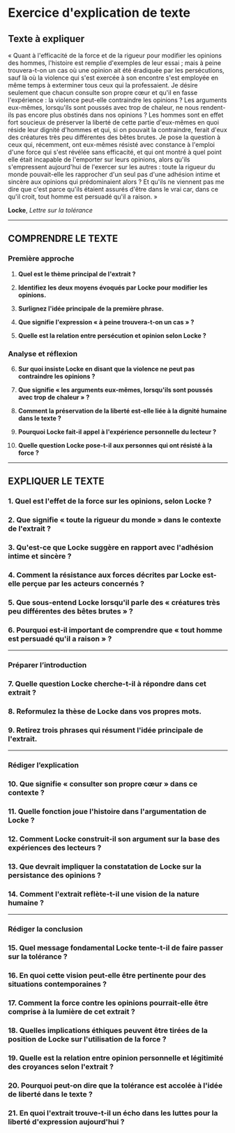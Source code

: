 # Exercice d'explication de texte

## Texte à expliquer

« Quant à l'efficacité de la force et de la rigueur pour modifier les opinions des hommes, l'histoire est remplie d'exemples de leur essai ; mais à peine trouvera-t-on un cas où une opinion ait été éradiquée par les persécutions, sauf là où la violence qui s'est exercée à son encontre s'est employée en même temps à exterminer tous ceux qui la professaient. Je désire seulement que chacun consulte son propre cœur et qu'il en fasse l'expérience : la violence peut-elle contraindre les opinions ? Les arguments eux-mêmes, lorsqu'ils sont poussés avec trop de chaleur, ne nous rendent-ils pas encore plus obstinés dans nos opinions ? Les hommes sont en effet fort soucieux de préserver la liberté de cette partie d'eux-mêmes en quoi réside leur dignité d'hommes et qui, si on pouvait la contraindre, ferait d'eux des créatures très peu différentes des bêtes brutes. Je pose la question à ceux qui, récemment, ont eux-mêmes résisté avec constance à l'emploi d'une force qui s'est révélée sans efficacité, et qui ont montré à quel point elle était incapable de l'emporter sur leurs opinions, alors qu'ils s'empressent aujourd'hui de l'exercer sur les autres : toute la rigueur du monde pouvait-elle les rapprocher d'un seul pas d'une adhésion intime et sincère aux opinions qui prédominaient alors ? Et qu'ils ne viennent pas me dire que c'est parce qu'ils étaient assurés d'être dans le vrai car, dans ce qu'il croit, tout homme est persuadé qu'il a raison. »

**Locke**, *Lettre sur la tolérance*

---

## COMPRENDRE LE TEXTE

### Première approche

1. **Quel est le thème principal de l'extrait ?**

2. **Identifiez les deux moyens évoqués par Locke pour modifier les opinions.**

3. **Surlignez l'idée principale de la première phrase.**

4. **Que signifie l'expression « à peine trouvera-t-on un cas » ?**

5. **Quelle est la relation entre persécution et opinion selon Locke ?**

### Analyse et réflexion

6. **Sur quoi insiste Locke en disant que la violence ne peut pas contraindre les opinions ?**

7. **Que signifie « les arguments eux-mêmes, lorsqu'ils sont poussés avec trop de chaleur » ?**

8. **Comment la préservation de la liberté est-elle liée à la dignité humaine dans le texte ?**

9. **Pourquoi Locke fait-il appel à l'expérience personnelle du lecteur ?**

10. **Quelle question Locke pose-t-il aux personnes qui ont résisté à la force ?**

---

## EXPLIQUER LE TEXTE

### 1. Quel est l'effet de la force sur les opinions, selon Locke ? 

### 2. Que signifie « toute la rigueur du monde » dans le contexte de l'extrait ?

### 3. Qu'est-ce que Locke suggère en rapport avec l'adhésion intime et sincère ?

### 4. Comment la résistance aux forces décrites par Locke est-elle perçue par les acteurs concernés ?

### 5. Que sous-entend Locke lorsqu'il parle des « créatures très peu différentes des bêtes brutes » ?

### 6. Pourquoi est-il important de comprendre que « tout homme est persuadé qu'il a raison » ?

---

### Préparer l’introduction

### 7. Quelle question Locke cherche-t-il à répondre dans cet extrait ?

### 8. Reformulez la thèse de Locke dans vos propres mots.

### 9. Retirez trois phrases qui résument l'idée principale de l'extrait.

---

### Rédiger l’explication

### 10. Que signifie « consulter son propre cœur » dans ce contexte ?

### 11. Quelle fonction joue l'histoire dans l'argumentation de Locke ?

### 12. Comment Locke construit-il son argument sur la base des expériences des lecteurs ?

### 13. Que devrait impliquer la constatation de Locke sur la persistance des opinions ?

### 14. Comment l'extrait reflète-t-il une vision de la nature humaine ? 

---

### Rédiger la conclusion

### 15. Quel message fondamental Locke tente-t-il de faire passer sur la tolérance ?

### 16. En quoi cette vision peut-elle être pertinente pour des situations contemporaines ?

### 17. Comment la force contre les opinions pourrait-elle être comprise à la lumière de cet extrait ?

### 18. Quelles implications éthiques peuvent être tirées de la position de Locke sur l'utilisation de la force ? 

### 19. Quelle est la relation entre opinion personnelle et légitimité des croyances selon l'extrait ? 

### 20. Pourquoi peut-on dire que la tolérance est accolée à l'idée de liberté dans le texte ? 

### 21. En quoi l'extrait trouve-t-il un écho dans les luttes pour la liberté d'expression aujourd'hui ?